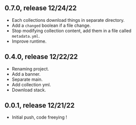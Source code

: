 ## 0.7.0, release 12/24/22

* Each collections download things in separate directory.
* Add a `changed` boolean if a file change.
* Stop modifying collection content, add them in a file called `metadata.yml`.
* Improve runtime.

## 0.4.0, release 12/22/22

* Renaming project.
* Add a banner.
* Separate main.
* Add collection yml.
* Download stack.

## 0.0.1, release 12/21/22
* Initial push, code freeying !

